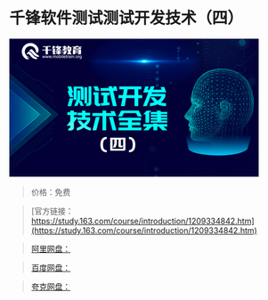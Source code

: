 # 千锋软件测试测试开发技术（四）

![img](../../../assets/study163/free/135f8761539148449c31c1098f31fe62.png)

> 价格：免费

> [官方链接：https://study.163.com/course/introduction/1209334842.htm](https://study.163.com/course/introduction/1209334842.htm)

> [阿里网盘：]()

> [百度网盘：]()

> [夸克网盘：]()
